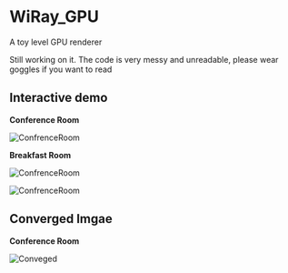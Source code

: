 # WiRay_GPU
A toy level GPU renderer

Still working on it. The code is very messy and unreadable, please wear goggles if you want to read

## Interactive demo

**Conference Room**

![ConfrenceRoom](Image/ConfrenceRoom.gif)

**Breakfast Room**

![ConfrenceRoom](Image/Breakfast.gif)

![ConfrenceRoom](Image/Dragon.gif)

## Converged Imgae

**Conference Room**

![Conveged](Image/Converged.gif)